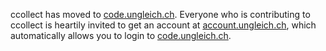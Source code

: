 ccollect has moved to
[code.ungleich.ch](https://code.ungleich.ch/ungleich-public/ccollect).
Everyone who is contributing to ccollect is heartily invited to get an account at
[account.ungleich.ch](https://account.ungleich.ch), which automatically
allows you to login to
[code.ungleich.ch](https://code.ungleich.ch/ungleich-public/ccollect).
